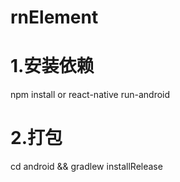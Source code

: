# rnElement
# 1.安装依赖
npm install or react-native run-android
# 2.打包
cd android &&
gradlew installRelease
